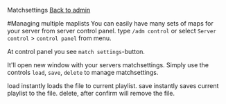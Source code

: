 ﻿Matchsettings
[Back to admin](#admin.md)

#Managing multiple maplists
You can easily have many sets of maps for your server from server control panel.
type `/adm control` or select `Server control` > `control panel` from menu.

At control panel you see `match settings`-button. 

It'll open new window with your servers matchsettings.
Simply use the controls `load`, `save`, `delete` to manage matchsettings.

load instantly loads the file to current playlist.
save instantly saves current playlist to the file.
delete, after confirm will remove the file.
